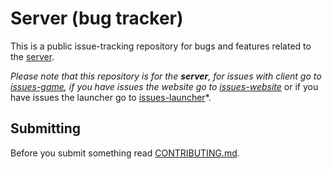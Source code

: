 # Server (bug tracker)

This is a public issue-tracking repository for bugs and features related to the [server](https://skyrim-together.com/).

*Please note that this repository is for the ***server***, for issues with client go to [issues-game](https://github.com/SkyrimTogether/issues-game), if you have issues the website go to [issues-website](https://github.com/SkyrimTogether/issues-website/)* or if you have issues the launcher go to [issues-launcher](https://github.com/SkyrimTogether/issues-launcher/)*.

## Submitting

Before you submit something read [CONTRIBUTING.md](CONTRIBUTING.md).

